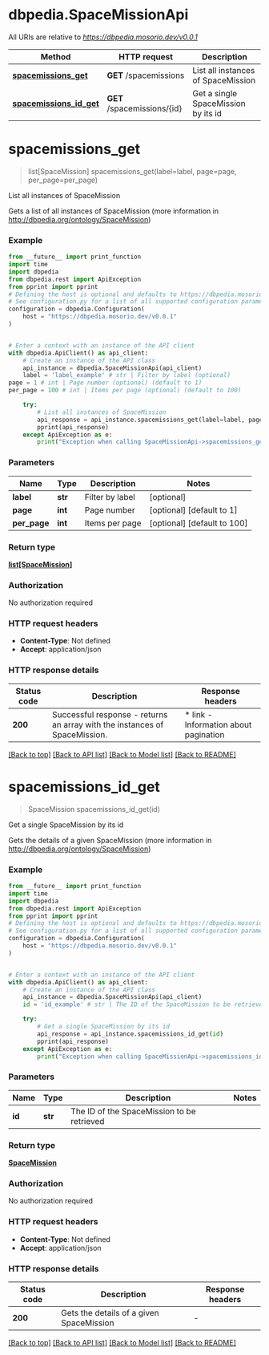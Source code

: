 # dbpedia.SpaceMissionApi

All URIs are relative to *https://dbpedia.mosorio.dev/v0.0.1*

Method | HTTP request | Description
------------- | ------------- | -------------
[**spacemissions_get**](SpaceMissionApi.md#spacemissions_get) | **GET** /spacemissions | List all instances of SpaceMission
[**spacemissions_id_get**](SpaceMissionApi.md#spacemissions_id_get) | **GET** /spacemissions/{id} | Get a single SpaceMission by its id


# **spacemissions_get**
> list[SpaceMission] spacemissions_get(label=label, page=page, per_page=per_page)

List all instances of SpaceMission

Gets a list of all instances of SpaceMission (more information in http://dbpedia.org/ontology/SpaceMission)

### Example

```python
from __future__ import print_function
import time
import dbpedia
from dbpedia.rest import ApiException
from pprint import pprint
# Defining the host is optional and defaults to https://dbpedia.mosorio.dev/v0.0.1
# See configuration.py for a list of all supported configuration parameters.
configuration = dbpedia.Configuration(
    host = "https://dbpedia.mosorio.dev/v0.0.1"
)


# Enter a context with an instance of the API client
with dbpedia.ApiClient() as api_client:
    # Create an instance of the API class
    api_instance = dbpedia.SpaceMissionApi(api_client)
    label = 'label_example' # str | Filter by label (optional)
page = 1 # int | Page number (optional) (default to 1)
per_page = 100 # int | Items per page (optional) (default to 100)

    try:
        # List all instances of SpaceMission
        api_response = api_instance.spacemissions_get(label=label, page=page, per_page=per_page)
        pprint(api_response)
    except ApiException as e:
        print("Exception when calling SpaceMissionApi->spacemissions_get: %s\n" % e)
```

### Parameters

Name | Type | Description  | Notes
------------- | ------------- | ------------- | -------------
 **label** | **str**| Filter by label | [optional] 
 **page** | **int**| Page number | [optional] [default to 1]
 **per_page** | **int**| Items per page | [optional] [default to 100]

### Return type

[**list[SpaceMission]**](SpaceMission.md)

### Authorization

No authorization required

### HTTP request headers

 - **Content-Type**: Not defined
 - **Accept**: application/json

### HTTP response details
| Status code | Description | Response headers |
|-------------|-------------|------------------|
**200** | Successful response - returns an array with the instances of SpaceMission. |  * link - Information about pagination <br>  |

[[Back to top]](#) [[Back to API list]](../README.md#documentation-for-api-endpoints) [[Back to Model list]](../README.md#documentation-for-models) [[Back to README]](../README.md)

# **spacemissions_id_get**
> SpaceMission spacemissions_id_get(id)

Get a single SpaceMission by its id

Gets the details of a given SpaceMission (more information in http://dbpedia.org/ontology/SpaceMission)

### Example

```python
from __future__ import print_function
import time
import dbpedia
from dbpedia.rest import ApiException
from pprint import pprint
# Defining the host is optional and defaults to https://dbpedia.mosorio.dev/v0.0.1
# See configuration.py for a list of all supported configuration parameters.
configuration = dbpedia.Configuration(
    host = "https://dbpedia.mosorio.dev/v0.0.1"
)


# Enter a context with an instance of the API client
with dbpedia.ApiClient() as api_client:
    # Create an instance of the API class
    api_instance = dbpedia.SpaceMissionApi(api_client)
    id = 'id_example' # str | The ID of the SpaceMission to be retrieved

    try:
        # Get a single SpaceMission by its id
        api_response = api_instance.spacemissions_id_get(id)
        pprint(api_response)
    except ApiException as e:
        print("Exception when calling SpaceMissionApi->spacemissions_id_get: %s\n" % e)
```

### Parameters

Name | Type | Description  | Notes
------------- | ------------- | ------------- | -------------
 **id** | **str**| The ID of the SpaceMission to be retrieved | 

### Return type

[**SpaceMission**](SpaceMission.md)

### Authorization

No authorization required

### HTTP request headers

 - **Content-Type**: Not defined
 - **Accept**: application/json

### HTTP response details
| Status code | Description | Response headers |
|-------------|-------------|------------------|
**200** | Gets the details of a given SpaceMission |  -  |

[[Back to top]](#) [[Back to API list]](../README.md#documentation-for-api-endpoints) [[Back to Model list]](../README.md#documentation-for-models) [[Back to README]](../README.md)

